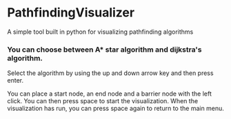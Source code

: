 # PathfindingVisualizer
A simple tool built in python for visualizing pathfinding algorithms

### You can choose between A* star algorithm and dijkstra's algorithm.
Select the algorithm by using the up and down arrow key and then press enter.

You can place a start node, an end node and a barrier node with the left click.
You can then press space to start the visualization.
When the visualization has run, you can press space again to return to the main menu.
